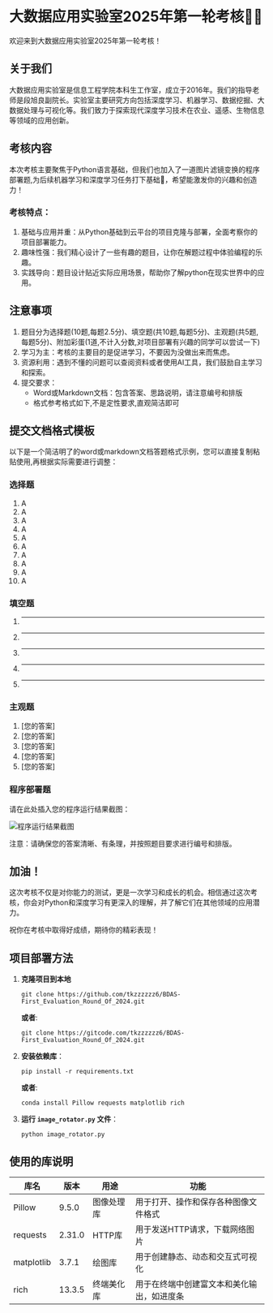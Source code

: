 # 大数据应用实验室2025年第一轮考核🤗✨

欢迎来到大数据应用实验室2025年第一轮考核！

## 关于我们

大数据应用实验室是信息工程学院本科生工作室，成立于2016年。我们的指导老师是段旭良副院长。实验室主要研究方向包括深度学习、机器学习、数据挖掘、大数据处理与可视化等。我们致力于探索现代深度学习技术在农业、遥感、生物信息等领域的应用创新。

## 考核内容

本次考核主要聚焦于Python语言基础，但我们也加入了一道图片滤镜变换的程序部署题,为后续机器学习和深度学习任务打下基础🥰，希望能激发你的兴趣和创造力！

### 考核特点：

1. 基础与应用并重：从Python基础到云平台的项目克隆与部署，全面考察你的项目部署能力。
2. 趣味性强：我们精心设计了一些有趣的题目，让你在解题过程中体验编程的乐趣。
3. 实践导向：题目设计贴近实际应用场景，帮助你了解python在现实世界中的应用。

## 注意事项

1. 题目分为选择题(10题,每题2.5分)、填空题(共10题,每题5分)、主观题(共5题,每题5分)、附加彩蛋(1道,不计入分数,对项目部署有兴趣的同学可以尝试一下)
2. 学习为主：考核的主要目的是促进学习，不要因为没做出来而焦虑。
3. 资源利用：遇到不懂的问题可以查阅资料或者使用AI工具，我们鼓励自主学习和探索。
4. 提交要求：
   - Word或Markdown文档：包含答案、思路说明，请注意编号和排版
   - 格式参考格式如下,不是定性要求,直观简洁即可

## 提交文档格式模板

以下是一个简洁明了的word或markdown文档答题格式示例，您可以直接复制粘贴使用,再根据实际需要进行调整：

### 选择题

1. A
2. A
3. A
4. A
5. A
6. A
7. A
8. A
9. A
10. A

### 填空题
1. _______________
2. _______________
3. _______________
4. _______________
5. _______________

### 主观题
1. [您的答案]
2. [您的答案]
3. [您的答案]
4. [您的答案]
5. [您的答案]

### 程序部署题
请在此处插入您的程序运行结果截图：

![程序运行结果截图](asset/image.png)

注意：请确保您的答案清晰、有条理，并按照题目要求进行编号和排版。

## 加油！

这次考核不仅是对你能力的测试，更是一次学习和成长的机会。相信通过这次考核，你会对Python和深度学习有更深入的理解，并了解它们在其他领域的应用潜力。

祝你在考核中取得好成绩，期待你的精彩表现！

## 项目部署方法

1. **克隆项目到本地**
   ```
   git clone https://github.com/tkzzzzzz6/BDAS-First_Evaluation_Round_Of_2024.git
   ```
   **或者**:
   ```
   git clone https://gitcode.com/tkzzzzzz6/BDAS-First_Evaluation_Round_Of_2024.git
   ```
2. **安装依赖库**：
   ```
   pip install -r requirements.txt
   ```
   **或者**:
   ```
   conda install Pillow requests matplotlib rich
   ```
3. **运行 `image_rotator.py` 文件**：
   ```
   python image_rotator.py
   ```

## 使用的库说明

| 库名 | 版本 | 用途 | 功能 |
|------|------|------|------|
| Pillow | 9.5.0 | 图像处理库 | 用于打开、操作和保存各种图像文件格式 |
| requests | 2.31.0 | HTTP库 | 用于发送HTTP请求，下载网络图片 |
| matplotlib | 3.7.1 | 绘图库 | 用于创建静态、动态和交互式可视化 |
| rich | 13.3.5 | 终端美化库 | 用于在终端中创建富文本和美化输出，如进度条 |


